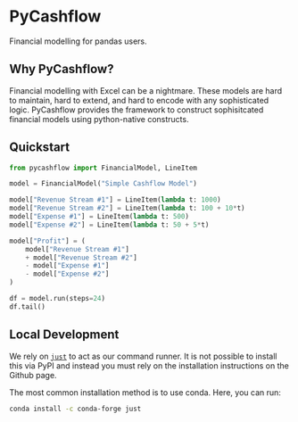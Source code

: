 # PyCashflow

Financial modelling for pandas users.

## Why PyCashflow?

Financial modelling with Excel can be a nightmare. These models are hard to
maintain, hard to extend, and hard to encode with any sophisticated logic.
PyCashflow provides the framework to construct sophisitcated financial models
using python-native constructs.

## Quickstart

```python
from pycashflow import FinancialModel, LineItem

model = FinancialModel("Simple Cashflow Model")

model["Revenue Stream #1"] = LineItem(lambda t: 1000)
model["Revenue Stream #2"] = LineItem(lambda t: 100 + 10*t)
model["Expense #1"] = LineItem(lambda t: 500)
model["Expense #2"] = LineItem(lambda t: 50 + 5*t)

model["Profit"] = (
    model["Revenue Stream #1"]
    + model["Revenue Stream #2"]
    - model["Expense #1"]
    - model["Expense #2"]
)

df = model.run(steps=24)
df.tail()
```

## Local Development

We rely on [`just`](https://github.com/casey/just) to act as our command runner.
It is not possible to install this via PyPI and instead you must rely on the
installation instructions on the Github page.

The most common installation method is to use conda. Here, you can run:

```bash
conda install -c conda-forge just
```
